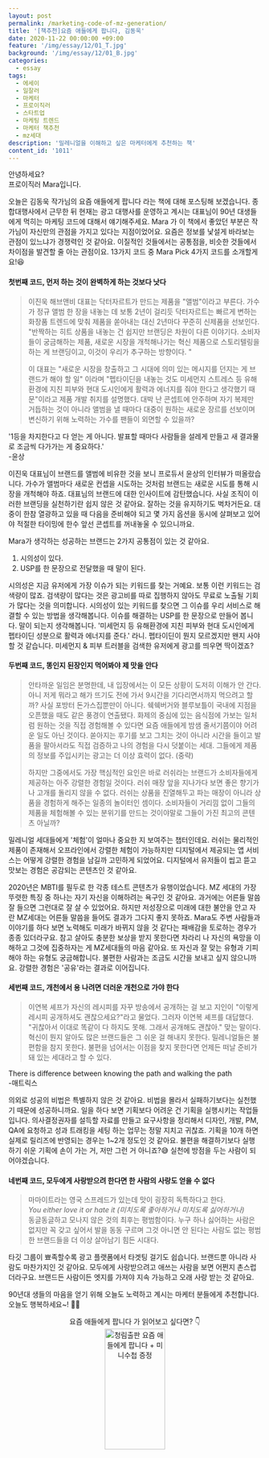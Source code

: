 ```yaml
---
layout: post
permalink: /marketing-code-of-mz-generation/
title: '[책추천]요즘 애들에게 팝니다, 김동욱'
date: 2020-11-22 00:00:00 +09:00
feature: '/img/essay/12/01_T.jpg'
background: '/img/essay/12/01_B.jpg'
categories:
  - essay
tags:
  - 에세이
  - 일잘러
  - 마케터
  - 프로이직러
  - 스타트업
  - 마케팅 트렌드
  - 마케터 책추천
  - mz세대
description: '밀레니얼을 이해하고 싶은 마케터에게 추천하는 책'
content_id: '1011'
---
```


안녕하세요?<br>프로이직러 Mara입니다.

오늘은 김동욱 작가님의 요즘 애들에게 팝니다 라는 책에 대해 포스팅해 보겠습니다. 종합대행사에서 근무한 뒤 현재는 광고 대행사를 운영하고 계시는 대표님이 90년 대생들에게 먹히는 마케팅 코드에 대해서 얘기해주세요. Mara 가 이 책에서 좋았던 부분은 작가님이 자신만의 관점을 가지고 있다는 지점이었어요. 요즘은 정보를 낯설게 바라보는 관점이 있느냐가 경쟁력인 것 같아요. 이질적인 것들에서는 공통점을, 비슷한 것들에서 차이점을 발견할 줄 아는 관점이요. 13가지 코드 중 Mara Pick 4가지 코드를 소개할게요!😆

#### 첫번째 코드, 먼저 하는 것이 완벽하게 하는 것보다 낫다 

> 이진욱 해브앤비 대표는 닥터자르트가 만드는 제품을 "앨범"이라고 부른다. 가수가 정규 앨범 한 장을 내놓는 데 보통 2년이 걸리듯 닥터자르트는 빠르게 변하는 화장품 트렌드에 맞춰 제품을 쏟아내는 대신 2년마다 꾸준히 신제품을 선보인다. "반짝하는 히트 상품을 내놓는 건 쉽지만 브랜딩은 차원이 다른 이야기다. 소비자들이 궁금해하는 제품, 새로운 시장을 개척해나가는 혁신 제품으로 스토리텔링을 하는 게 브랜딩이고, 이것이 우리가 추구하는 방향이다. "
>
> 이 대표는 "새로운 시장을 창출하고 그 시대에 의미 있는 메시지를 던지는 게 브랜드가 해야 할 일" 이라며 "펩타이딘을 내놓는 것도 미세먼지 스트레스 등 유해 환경에 지친 피부와 현대 도시인에게 활력과 에너지를 줘야 한다고 생각했기 때문"이라고 제품 개발 취지를 설명했다. 대박 난 콘셉트에 안주하며 자기 복제만 거듭하는 것이 아니라 앨범을 낼 때마다 대중이 원하는 새로운 장르를 선보이며 변신하기 위해 노력하는 가수를 팬들이 외면할 수 있을까? 

'1등을 차지한다고 다 얻는 게 아니다. 발표할 때마다 사람들을 설레게 만들고 새 결과물로 조금씩 다가가는 게 중요하다.'<br>
-윤상

이진욱 대표님이 브랜드를 앨범에 비유한 것을 보니 프로듀서 윤상의 인터뷰가 떠올랐습니다. 가수가 앨범마다 새로운 컨셉을 시도하는 것처럼 브랜드는 새로운 시도를 통해 시장을 개척해야 하죠. 대표님의 브랜드에 대한 인사이트에 감탄했습니다. 사실 조직이 이러한 브랜딩을 실천하기란 쉽지 않은 것 같아요. 잘하는 것을 유지하기도 벅차거든요. 대중이 한참 열광하고 있을 때 다음을 준비해야 되고 몇 가지 옵션을 동시에 살펴보고 있어야 적절한 타이밍에 한수 앞선 콘셉트를 꺼내놓울 수 있으니까요. 

Mara가 생각하는 성공하는 브랜드는 2가지 공통점이 있는 것 같아요.

1) 시의성이 있다.<br>
2) USP를 한 문장으로 전달했을 때 말이 된다.

시의성은 지금 유저에게 가장 이슈가 되는 키워드를 찾는 거예요. 보통 이런 키워드는 검색량이 많죠. 검색량이 많다는 것은 광고비를 따로 집행하지 않아도 무료로 노출될 기회가 많다는 것을 의미합니다. 시의성이 있는 키워드를 찾으면 그 이슈를 우리 서비스로 해결할 수 있는 방법을 생각해봅니다. 이슈를 해결하는 USP를 한 문장으로 만들어 봅니다. 말이 되는지 생각해봅니다. '미세먼지 등 유해환경에 지친 피부와 현대 도시인에게 펩타이딘 성분으로 활력과 에너지를 준다.' 라니. 펩타이딘이 뭔지 모르겠지만 왠지 사야 할 것 같습니다. 미세먼지 & 피부 트러블을 검색한 유저에게 광고를 띄우면 딱이겠죠?

#### 두번째 코드, 똥인지 된장인지 먹어봐야 제 맛을 안다 

> 안타까운 일임은 분명한데, 내 입장에서는 이 모든 상황이 도저히 이해가 안 간다. 아니 저게 뭐라고 해가 뜨기도 전에 가서 9시간을 기다리면서까지 먹으려고 할까? 사실 포방터 돈가스집뿐만이 아니다. 쉑쉑버거와 블루보틀이 국내에 지점을 오픈했을 때도 같은 풍경이 연출됐다. 화제의 중심에 있는 음식점에 가보는 일처럼 원하는 것을 직접 경험해볼 수 있다면 요즘 애들에게 밤샘 줄서기쯤이야 어려운 일도 아닌 것이다. 쏟아지는 후기를 보고 그치는 것이 아니라 시간을 들이고 발품을 팔아서라도 직접 검증하고 나의 경험을 다시 덧붙이는 세대. 그들에게 제품의 정보를 주입시키는 광고는 더 이상 효력이 없다. (중략)
>
> 하지만 그중에서도 가장 핵심적인 요인은 바로 러쉬라는 브랜드가 소비자들에게 제공하는 아주 강렬한 경험일 것이다. 러쉬 매장 앞을 지나가다 보면 좋은 향기가 나 고개를 돌리지 않을 수 없다. 러쉬는 상품을 진열해두고 파는 매장이 아니라 상품을 경험하게 해주는 일종의 놀이터인 셈이다. 소비자들이 거리낌 없이 그들의 제품을 체험해볼 수 있는 분위기를 만드는 것이야말로 그들이 가진 최고의 콘텐츠 아닐까? 

밀레니얼 세대들에게 '체험'이 얼마나 중요한 지 보여주는 챕터인데요. 러쉬는 물리적인 제품이 존재해서 오프라인에서 강렬한 체험이 가능하지만 디지털에서 제공되는 앱 서비스는 어떻게 강렬한 경험을 남길까 고민하게 되었어요. 디지털에서 유저들이 씹고 뜯고 맛보는 경험은 공감되는 콘텐츠인 것 같아요. 

2020년은 MBTI를 필두로 한 각종 테스트 콘텐츠가 유행이었습니다. MZ 세대의 가장 뚜렷한 특징 중 하나는 자기 자신을 이해하려는 욕구인 것 같아요. 과거에는 어른들 말씀 잘 들으면 그런대로 잘 살 수 있었어요. 하지만 저성장으로 미래에 대한 불안을 안고 자란 MZ세대는 어른들 말씀을 들어도 결과가 그다지 좋지 못하죠. Mara도 주변 사람들과 이야기를 하다 보면 노력해도 미래가 바뀌지 않을 것 같다는 패배감을 토로하는 경우가 종종 있더라구요. 참고 살아도 충분한 보상을 받지 못한다면 차라리 나 자신의 욕망을 이해하고 그것에 집중하자는 게 MZ세대들의 마음 같아요. 또 자신과 잘 맞는 유형과 기피해야 하는 유형도 궁금해합니다. 불편한 사람과는 조금도 시간을 보내고 싶지 않으니까요. 강렬한 경험은 '공유'라는 결과로 이어집니다.

#### 세번째 코드, 개천에서 용 나려면 더러운 개천으로 가야 한다

> 이연복 셰프가 자신의 레시피를 자꾸 방송에서 공개하는 걸 보고 지인이 "이렇게 레시피 공개하셔도 괜찮으세요?"라고 물었다. 그러자 이연복 셰프를 대답했다. "귀찮아서 이대로 똑같이 다 하지도 못해. 그래서 공개해도 괜찮아." 맞는 말이다. 혁신이 뭔지 알아도 많은 브랜드들은 그 쉬운 걸 해내지 못한다. 밀레니얼들은 불편함을 참지 못한다. 불편을 넘어서는 이점을 찾지 못한다면 언제든 떠날 준비가 돼 있는 세대라고 할 수 있다. 

There is difference between knowing the path and walking the path<br>
-매트릭스

의외로 성공의 비법은 특별하지 않은 것 같아요. 비법을 몰라서 실패하기보다는 실천했기 때문에 성공하니까요. 일을 하다 보면 기획보다 어려운 건 기획을 실행시키는 작업들입니다. 의사결정권자를 설득할 자료를 만들고 요구사항을 정리해서 디자인, 개발, PM, QA에 요청하고 성과 트래킹을 세팅 하는 업무는 정말 지치고 귀찮죠. 기획을 10개 하면 실제로 릴리즈에 반영되는 경우는 1~2개 정도인 것 같아요. 불편을 해결하기보다 실행하기 쉬운 기획에 손이 가는 거, 저만 그런 거 아니죠?😅 실천에 방점을 두는 사람이 되어야겠습니다.

#### 네번째 코드, 모두에게 사랑받으려 한다면 한 사람의 사랑도 얻을 수 없다

> 마마이트라는 영국 스프레드가 있는데 맛이 굉장히 독특하다고 한다.<br>
> *You either love it or hate it (미치도록 좋아하거나 미치도록 싫어하거나)*<br>동글동글하고 모나지 않은 것의 최후는 평범함이다. 누구 하나 싫어하는 사람은 없지만 꼭 갖고 싶어서 발을 동동 구르며 그것 아니면 안 된다는 사람도 없는 평범한 브랜드들을 더 이상 살아남기 힘든 시대다.

타깃 그룹이 뾰족할수록 광고 플랫폼에서 타겟팅 걸기도 쉽습니다. 브랜드뿐 아니라 사람도 마찬가지인 것 같아요. 모두에게 사랑받으려고 애쓰는 사람을 보면 어쩐지 촌스럽더라구요. 브랜드든 사람이든 엣지를 가져야 지속 가능하고 오래 사랑 받는 것 같아요.  

90년대 생들의 마음을 얻기 위해 오늘도 노력하고 계시는 마케터 분들에게 추천합니다.<br>
오늘도 행복하세요~! 🙋‍♀️

<center>요즘 애들에게 팝니다 가 읽어보고 싶다면? 👇</center>

<center><a href="https://coupa.ng/bMIvcO" target="_blank"><img src="https://static.coupangcdn.com/image/affiliate/banner/2081346e0353ea586775e684f9dc6ddc@2x.jpg" alt="청림출판 요즘 애들에게 팝니다 + 미니수첩 증정" width="120" height="240"></a></center>
